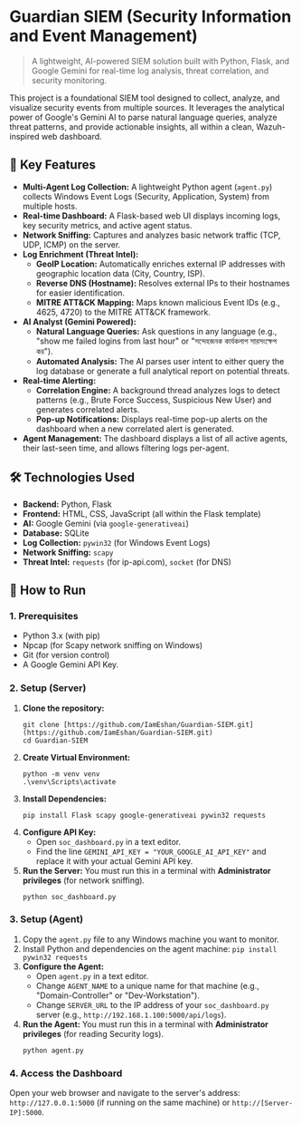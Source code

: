 # Guardian SIEM (Security Information and Event Management)

> A lightweight, AI-powered SIEM solution built with Python, Flask, and Google Gemini for real-time log analysis, threat correlation, and security monitoring.

This project is a foundational SIEM tool designed to collect, analyze, and visualize security events from multiple sources. It leverages the analytical power of Google's Gemini AI to parse natural language queries, analyze threat patterns, and provide actionable insights, all within a clean, Wazuh-inspired web dashboard.

## 🚀 Key Features

* **Multi-Agent Log Collection:** A lightweight Python agent (`agent.py`) collects Windows Event Logs (Security, Application, System) from multiple hosts.
* **Real-time Dashboard:** A Flask-based web UI displays incoming logs, key security metrics, and active agent status.
* **Network Sniffing:** Captures and analyzes basic network traffic (TCP, UDP, ICMP) on the server.
* **Log Enrichment (Threat Intel):**
    * **GeoIP Location:** Automatically enriches external IP addresses with geographic location data (City, Country, ISP).
    * **Reverse DNS (Hostname):** Resolves external IPs to their hostnames for easier identification.
    * **MITRE ATT&CK Mapping:** Maps known malicious Event IDs (e.g., 4625, 4720) to the MITRE ATT&CK framework.
* **AI Analyst (Gemini Powered):**
    * **Natural Language Queries:** Ask questions in any language (e.g., "show me failed logins from last hour" or "সন্দেহজনক কার্যকলাপ সারসংক্ষেপ কর").
    * **Automated Analysis:** The AI parses user intent to either query the log database or generate a full analytical report on potential threats.
* **Real-time Alerting:**
    * **Correlation Engine:** A background thread analyzes logs to detect patterns (e.g., Brute Force Success, Suspicious New User) and generates correlated alerts.
    * **Pop-up Notifications:** Displays real-time pop-up alerts on the dashboard when a new correlated alert is generated.
* **Agent Management:** The dashboard displays a list of all active agents, their last-seen time, and allows filtering logs per-agent.

## 🛠️ Technologies Used

* **Backend:** Python, Flask
* **Frontend:** HTML, CSS, JavaScript (all within the Flask template)
* **AI:** Google Gemini (via `google-generativeai`)
* **Database:** SQLite
* **Log Collection:** `pywin32` (for Windows Event Logs)
* **Network Sniffing:** `scapy`
* **Threat Intel:** `requests` (for ip-api.com), `socket` (for DNS)

## 🔧 How to Run

### 1. Prerequisites

* Python 3.x (with pip)
* Npcap (for Scapy network sniffing on Windows)
* Git (for version control)
* A Google Gemini API Key.

### 2. Setup (Server)

1.  **Clone the repository:**
    ```shell
    git clone [https://github.com/IamEshan/Guardian-SIEM.git](https://github.com/IamEshan/Guardian-SIEM.git)
    cd Guardian-SIEM
    ```
2.  **Create Virtual Environment:**
    ```shell
    python -m venv venv
    .\venv\Scripts\activate
    ```
3.  **Install Dependencies:**
    ```shell
    pip install Flask scapy google-generativeai pywin32 requests
    ```
4.  **Configure API Key:**
    * Open `soc_dashboard.py` in a text editor.
    * Find the line `GEMINI_API_KEY = "YOUR_GOOGLE_AI_API_KEY"` and replace it with your actual Gemini API key.
5.  **Run the Server:**
    You must run this in a terminal with **Administrator privileges** (for network sniffing).
    ```shell
    python soc_dashboard.py
    ```

### 3. Setup (Agent)

1.  Copy the `agent.py` file to any Windows machine you want to monitor.
2.  Install Python and dependencies on the agent machine: `pip install pywin32 requests`
3.  **Configure the Agent:**
    * Open `agent.py` in a text editor.
    * Change `AGENT_NAME` to a unique name for that machine (e.g., "Domain-Controller" or "Dev-Workstation").
    * Change `SERVER_URL` to the IP address of your `soc_dashboard.py` server (e.g., `http://192.168.1.100:5000/api/logs`).
4.  **Run the Agent:**
    You must run this in a terminal with **Administrator privileges** (for reading Security logs).
    ```shell
    python agent.py
    ```

### 4. Access the Dashboard

Open your web browser and navigate to the server's address: `http://127.0.0.1:5000` (if running on the same machine) or `http://[Server-IP]:5000`.
